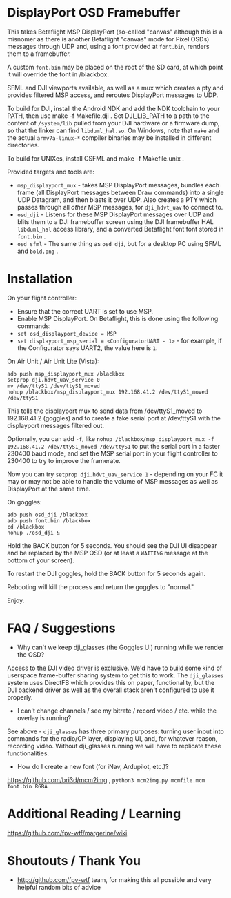 # DisplayPort OSD Framebuffer

This takes Betaflight MSP DisplayPort (so-called "canvas" although this is a misnomer as there is another Betaflight "canvas" mode for Pixel OSDs) messages through UDP and, using a font provided at `font.bin`, renders them to a framebuffer.

A custom `font.bin` may be placed on the root of the SD card, at which point it will override the font in /blackbox. 

SFML and DJI viewports available, as well as a mux which creates a pty and provides filtered MSP access, and reroutes DisplayPort messages to UDP.

To build for DJI, install the Android NDK and add the NDK toolchain to your PATH, then use make -f Makefile.dji . Set DJI_LIB_PATH to a path to the content of `/system/lib` pulled from your DJI hardware or a firmware dump, so that the linker can find `libduml_hal.so`. On Windows, note that `make` and the actual `armv7a-linux-*` compiler binaries may be installed in different directories.

To build for UNIXes, install CSFML and make -f Makefile.unix .

Provided targets and tools are:

* `msp_displayport_mux` - takes MSP DisplayPort messages, bundles each frame (all DisplayPort messages between Draw commands) into a single UDP Datagram, and then blasts it over UDP. Also creates a PTY which passes through all _other_ MSP messages, for `dji_hdvt_uav` to connect to.
* `osd_dji` - Listens for these MSP DisplayPort messages over UDP and blits them to a DJI framebuffer screen using the DJI framebuffer HAL `libduml_hal` access library, and a converted Betaflight font font stored in `font.bin` .
* `osd_sfml` - The same thing as `osd_dji`, but for a desktop PC using SFML and `bold.png` .

# Installation

On your flight controller:

* Ensure that the correct UART is set to use MSP.
* Enable MSP DisplayPort. On Betaflight, this is done using the following commands:
* `set osd_displayport_device = MSP`
* `set displayport_msp_serial = <ConfiguratorUART - 1>` - for example, if the Configurator says UART2, the value here is `1`.

On Air Unit / Air Unit Lite (Vista):
```
adb push msp_displayport_mux /blackbox
setprop dji.hdvt_uav_service 0
mv /dev/ttyS1 /dev/ttyS1_moved
nohup /blackbox/msp_displayport_mux 192.168.41.2 /dev/ttyS1_moved /dev/ttyS1
```
This tells the displayport mux to send data from /dev/ttyS1_moved to 192.168.41.2 (goggles) and to create a fake serial port at /dev/ttyS1 with the displayport messages filtered out.

Optionally, you can add `-f`, like `nohup /blackbox/msp_displayport_mux -f 192.168.41.2 /dev/ttyS1_moved /dev/ttyS1` to put the serial port in a faster 230400 baud mode, and set the MSP serial port in your flight controller to 230400 to try to improve the framerate.

Now you can try `setprop dji.hdvt_uav_service 1` - depending on your FC it may or may not be able to handle the volume of MSP messages as well as DisplayPort at the same time.

On goggles:

```
adb push osd_dji /blackbox
adb push font.bin /blackbox
cd /blackbox
nohup ./osd_dji &
```

Hold the BACK button for 5 seconds. You should see the DJI UI disappear and be replaced by the MSP OSD (or at least a `WAITING` message at the bottom of your screen).

To restart the DJI goggles, hold the BACK button for 5 seconds again. 

Rebooting will kill the process and return the goggles to "normal."

Enjoy. 

# FAQ / Suggestions

* Why can't we keep dji_glasses (the Goggles UI) running while we render the OSD?

Access to the DJI video driver is exclusive. We'd have to build some kind of userspace frame-buffer sharing system to get this to work. The `dji_glasses` system uses DirectFB which provides this on paper, functionality, but the DJI backend driver as well as the overall stack aren't configured to use it properly. 

* I can't change channels / see my bitrate / record video / etc. while the overlay is running?

See above - `dji_glasses` has three primary purposes: turning user input into commands for the radio/CP layer, displaying UI, and, for whatever reason, recording video. Without dji_glasses running we will have to replicate these functionalities. 

* How do I create a new font (for iNav, Ardupilot, etc.)?

https://github.com/bri3d/mcm2img , `python3 mcm2img.py mcmfile.mcm font.bin RGBA`

# Additional Reading / Learning

https://github.com/fpv-wtf/margerine/wiki

# Shoutouts / Thank You

* http://github.com/fpv-wtf team, for making this all possible and very helpful random bits of advice

